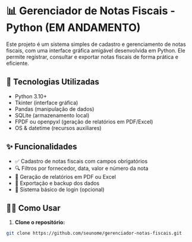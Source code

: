 # 📊 Gerenciador de Notas Fiscais - Python (EM ANDAMENTO)

Este projeto é um sistema simples de cadastro e gerenciamento de notas fiscais, com uma interface gráfica amigável desenvolvida em Python. Ele permite registrar, consultar e exportar notas fiscais de forma prática e eficiente.

## 🧰 Tecnologias Utilizadas

- Python 3.10+
- Tkinter (interface gráfica)
- Pandas (manipulação de dados)
- SQLite (armazenamento local)
- FPDF ou openpyxl (geração de relatórios em PDF/Excel)
- OS & datetime (recursos auxiliares)

## ✨ Funcionalidades

- ✅ Cadastro de notas fiscais com campos obrigatórios
- 🔍 Filtros por fornecedor, data, valor e número da nota
- 📄 Geração de relatórios em PDF ou Excel
- 🧾 Exportação e backup dos dados
- 🔐 Sistema básico de login (opcional)

## 🧑‍💻 Como Usar

1. **Clone o repositório:**

```bash
git clone https://github.com/seunome/gerenciador-notas-fiscais.git
 
 
